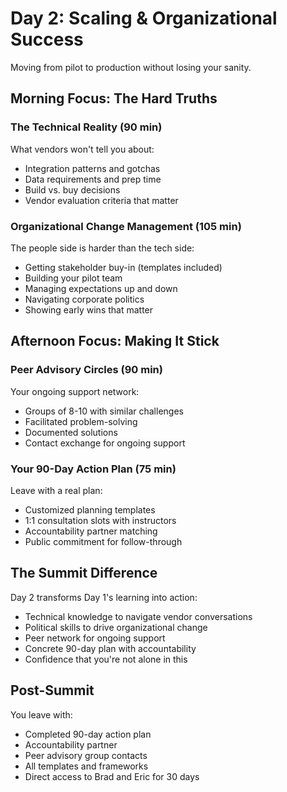 # Day 2: Scaling & Organizational Success

Moving from pilot to production without losing your sanity.

## Morning Focus: The Hard Truths

### The Technical Reality (90 min)
What vendors won't tell you about:
- Integration patterns and gotchas
- Data requirements and prep time
- Build vs. buy decisions
- Vendor evaluation criteria that matter

### Organizational Change Management (105 min)
The people side is harder than the tech side:
- Getting stakeholder buy-in (templates included)
- Building your pilot team
- Managing expectations up and down
- Navigating corporate politics
- Showing early wins that matter

## Afternoon Focus: Making It Stick

### Peer Advisory Circles (90 min)
Your ongoing support network:
- Groups of 8-10 with similar challenges
- Facilitated problem-solving
- Documented solutions
- Contact exchange for ongoing support

### Your 90-Day Action Plan (75 min)
Leave with a real plan:
- Customized planning templates
- 1:1 consultation slots with instructors
- Accountability partner matching
- Public commitment for follow-through

## The Summit Difference

Day 2 transforms Day 1's learning into action:
- Technical knowledge to navigate vendor conversations
- Political skills to drive organizational change
- Peer network for ongoing support
- Concrete 90-day plan with accountability
- Confidence that you're not alone in this

## Post-Summit

You leave with:
- Completed 90-day action plan
- Accountability partner
- Peer advisory group contacts
- All templates and frameworks
- Direct access to Brad and Eric for 30 days